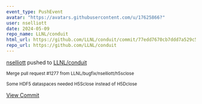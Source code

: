 ```yaml
---
event_type: PushEvent
avatar: "https://avatars.githubusercontent.com/u/17625866?"
user: nselliott
date: 2024-05-09
repo_name: LLNL/conduit
html_url: https://github.com/LLNL/conduit/commit/77edd7670cb7ddd7a529c540579b8353df4238ae
repo_url: https://github.com/LLNL/conduit
---
```


<a href='https://github.com/nselliott' target='_blank'>nselliott</a> pushed to <a href='https://github.com/LLNL/conduit' target='_blank'>LLNL/conduit</a>

<small>Merge pull request #1277 from LLNL/bugfix/nselliott/h5sclose

Some HDF5 dataspaces needed H5Sclose instead of H5Dclose</small>

<a href='https://github.com/LLNL/conduit/commit/77edd7670cb7ddd7a529c540579b8353df4238ae' target='_blank'>View Commit</a>